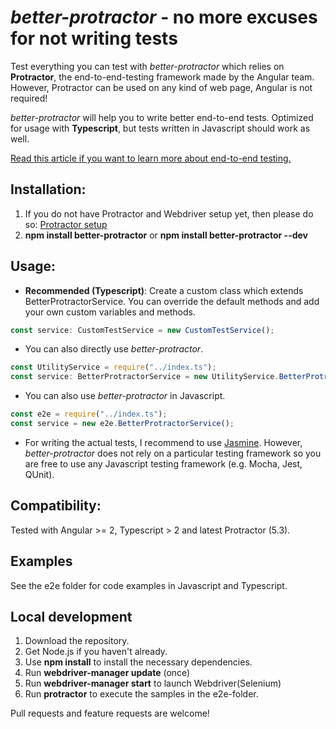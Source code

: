 # *better-protractor* - no more excuses for not writing tests

Test everything you can test with *better-protractor* which relies on **Protractor**, the end-to-end-testing framework made by the Angular team.
However, Protractor can be used on any kind of web page, Angular is not required!

*better-protractor* will help you to write better end-to-end tests. Optimized for usage with **Typescript**, but tests written in Javascript should work as well.

[Read this article if you want to learn more about end-to-end testing.](https://medium.freecodecamp.org/why-end-to-end-testing-is-important-for-your-team-cb7eb0ec1504)

## Installation:
1. If you do not have Protractor and Webdriver setup yet, then please do so: [Protractor setup](http://www.protractortest.org/#/tutorial#setup)
2. **npm install better-protractor** or **npm install better-protractor --dev**

## Usage:
- **Recommended (Typescript)**: Create a custom class which extends BetterProtractorService. You can override the default methods and add your own custom variables and methods.
```javascript
const service: CustomTestService = new CustomTestService();
```
- You can also directly use *better-protractor*.
```javascript
const UtilityService = require("../index.ts");
const service: BetterProtractorService = new UtilityService.BetterProtractorService(false);
```
- You can also use *better-protractor* in Javascript.
```javascript
const e2e = require("../index.ts");
const service = new e2e.BetterProtractorService();
```
- For writing the actual tests, I recommend to use [Jasmine](https://jasmine.github.io/). However, *better-protractor* does not rely on a particular testing framework so you are free to use any Javascript testing framework (e.g. Mocha, Jest, QUnit).

## Compatibility:
Tested with Angular >= 2, Typescript > 2 and latest Protractor (5.3).

## Examples
See the e2e folder for code examples in Javascript and Typescript.

## Local development
1. Download the repository.
2. Get Node.js if you haven't already.
3. Use **npm install** to install the necessary dependencies.
4. Run **webdriver-manager update** (once)
5. Run **webdriver-manager start** to launch Webdriver(Selenium)
6. Run **protractor** to execute the samples in the e2e-folder.

Pull requests and feature requests are welcome!
